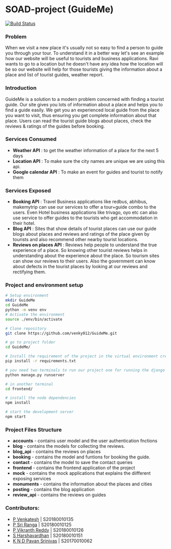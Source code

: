 # SOAD-project	(GuideMe)

[![Build Status](https://travis-ci.com/venky012/GuideMe.svg?token=a5pFPnEPqqri9dMzjwCe&branch=master)](https://travis-ci.com/venky012/GuideMe)

### Problem

When we visit a new place it's usually not so easy to find a person to guide you through your tour. To understand it in a better way let's see an example how our website will be useful to tourists and business applications. Ravi wants to go to a location but he doesn't have any idea how the location will be so our website will help for those tourists giving the information about a place and list of tourist guides, weather report. 

### Introduction 

GuideMe is a solution to a modern problem concerned with finding a tourist guide. Our site gives you lots of information about a place and helps you to find a guide easily. We get you an experienced local guide from the place you want to visit, thus ensuring you get complete information about that place. Users can read the tourist guide blogs about places, check the reviews & ratings of the guides before booking. 


### Services Consumed

* **Weather API** : to get the weather information of a place for the next 5 days
* **Location API** : To make sure the city names are unique we are using this api.
* **Google calendar API** : To make an event for guides and tourist to notify them

### Services Exposed

* **Booking API** : Travel Business applications like redbus, abhibus, makemytrip can use our services to offer a tour+guide combo to the users. Even Hotel business applications like trivago, oyo etc can also use service to offer guides to the tourists who get accommodation in their hotel.
* **Blog API** : Sites that show details of tourist places can use our guide blogs about places and reviews and ratings of the place given by tourists and also recommend other nearby tourist locations.
* **Reviews on places API** : Reviews help people to understand the true experience of a place. So knowing other tourist reviews helps in understanding about the experience about the place. So tourism sites can show our reviews to their users. Also the government can know about defects in the tourist places by looking at our reviews and rectifying them.

### Project and environment setup
```bash
# Setup environment
mkdir GuideMe
cd GuideMe
python -m venv env
# Activate the environment
source ./env/bin/activate

# Clone repository
git clone https://github.com/venky012/GuideMe.git

# go to project folder
cd GuideMe/

# Install the requirement of the project in the virtual environment created 
pip install -r requirements.txt

# you need two terminals to run our project one for running the django server and other for running reactjs server
python manage.py runserver

# in another terminal
cd frontend/

# install the node dependencies
npm install

# start the development server
npm start
```

### Project Files Structure
* **accounts** - contains user model and the user authentication fnctions
* **blog** - contains the models for collecting the reviews.
* **blog_api** - contains the reviews on places 
* **booking** - contains the model and funtions for booking the guide.
* **contact** - contains the model to save the contact queries
* **frontend** - contains the frontend application of the project
* **mock** - contains the mock applications that explains the diifferent exposing services
* **monuments** - contains the information about the places and cities
* **posting** - contains the blog application
* **review_api** - contains the reviews on guides


### Contributors:
- [P Venkatesh](https://github.com/venky012) | S20180010135
- [P Sri Ranga](https://github.com/Pabbisettysriranga) | S20180010125
- [P Vikranth Reddy](https://github.com/vikranthreddyp) | S20180010126
- [S Harshavardhan](https://github.com/harshavardan605) | S20180010151
- [K N D Pavan Srinivas](https://github.com/nivaskambhampati1998) | S20170010062
